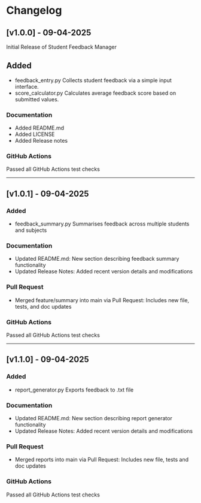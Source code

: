 # Changelog

## [v1.0.0] - 09-04-2025
Initial Release of Student Feedback Manager

## Added
* feedback_entry.py
      Collects student feedback via a simple input interface.
* score_calculator.py
      Calculates average feedback score based on submitted values.

### Documentation
* Added README.md
* Added LICENSE
* Added Release notes

### GitHub Actions
Passed all GitHub Actions test checks

***
## [v1.0.1] - 09-04-2025

### Added
* feedback_summary.py
      Summarises feedback across multiple students and subjects  

### Documentation
* Updated README.md: New section describing feedback summary functionality
* Updated Release Notes: Added recent version details and modifications

### Pull Request
* Merged feature/summary into main via Pull Request:
      Includes new file, tests, and doc updates

### GitHub Actions
Passed all GitHub Actions test checks

***
## [v1.1.0] - 09-04-2025

### Added
* report_generator.py
      Exports feedback to .txt file

### Documentation
* Updated README.md: New section describing report generator functionality
* Updated Release Notes: Added recent version details and modifications

### Pull Request
* Merged reports into main via Pull Request:
      Includes new file, tests and doc updates

### GitHub Actions
Passed all GitHub Actions test checks
